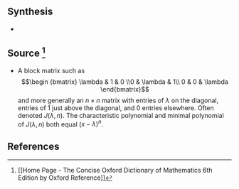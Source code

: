 ## Synthesis
- 
## Source [^1]
- A block matrix such as $$\begin {bmatrix} \lambda & 1 & 0 \\0 & \lambda & 1\\ 0 & 0 & \lambda \end{bmatrix}$$and more generally an $n \times n$ matrix with entries of $\lambda$ on the diagonal, entries of 1 just above the diagonal, and 0 entries elsewhere. Often denoted $J(\lambda, n)$. The characteristic polynomial and minimal polynomial of $J(\lambda, n)$ both equal ($x - \lambda)^n$.
## References

[^1]: [[Home Page - The Concise Oxford Dictionary of Mathematics 6th Edition by Oxford Reference]]